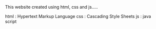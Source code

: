 This website created using html, css and js.....

html : Hypertext Markup Language
css : Cascading Style Sheets
js : java script